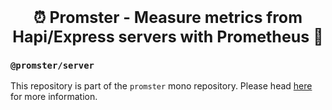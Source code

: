 <p align="center">
  <b style="font-size: 25px">⏰ Promster - Measure metrics from Hapi/Express servers with Prometheus 🚦</b>
</p>

### `@promster/server`

This repository is part of the `promster` mono repository. Please head [here](https://github.com/tdeekens/promster) for more information.
